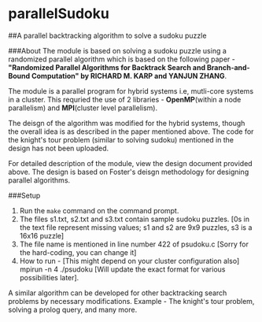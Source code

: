 # parallelSudoku
##A parallel backtracking algorithm to solve a sudoku puzzle

###About
The module is based on solving a sudoku puzzle using a randomized parallel algorithm which is based on the following paper - **"Randomized Parallel Algorithms for Backtrack Search and Branch-and-Bound Computation" by RICHARD M. KARP and YANJUN ZHANG**.

The module is a parallel program for hybrid systems i.e, mutli-core systems in a cluster. This requried the use of 2 libraries - **OpenMP**(within a node parallelism) and **MPI**(cluster level parallelism).

The deisgn of the algorithm was modified for the hybrid systems, though the overall idea is as described in the paper mentioned above. The code for the knight's tour problem (similar to solving sudoku) mentioned in the design has not been uploaded.

For detailed description of the module, view the design document provided above. The design is based on Foster's deisgn methodology for designing parallel algorithms.

###Setup
1. Run the `make` command on the command prompt.
2. The files s1.txt, s2.txt and s3.txt contain sample sudoku puzzles. [0s in the text file represent missing values; s1 and s2 are 9x9 puzzles, s3 is a 16x16 puzzle] 
3. The file name is mentioned in line number 422 of psudoku.c [Sorry for the hard-coding, you can change it]
4. How to run - [This might depend on your cluster configuration also]
   mpirun -n 4 ./psudoku [Will update the exact format for various possibilities later].

A similar algorithm can be developed for other backtracking search problems by necessary modifications. Example - The knight's tour problem, solving a prolog query, and many more.
